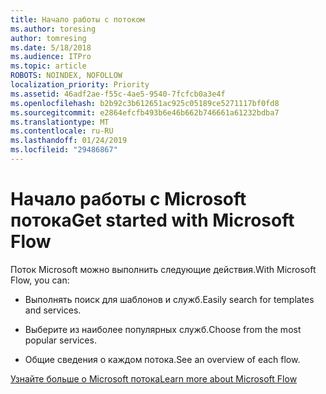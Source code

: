```yaml
---
title: Начало работы с потоком
ms.author: toresing
author: tomresing
ms.date: 5/18/2018
ms.audience: ITPro
ms.topic: article
ROBOTS: NOINDEX, NOFOLLOW
localization_priority: Priority
ms.assetid: 46adf2ae-f55c-4ae5-9540-7fcfcb0a3e4f
ms.openlocfilehash: b2b92c3b612651ac925c05189ce5271117bf0fd8
ms.sourcegitcommit: e2864efcfb493b6e46b662b746661a61232bdba7
ms.translationtype: MT
ms.contentlocale: ru-RU
ms.lasthandoff: 01/24/2019
ms.locfileid: "29486867"
---
```

# <a name="get-started-with-microsoft-flow"></a><span data-ttu-id="ff198-102">Начало работы с Microsoft потока</span><span class="sxs-lookup"><span data-stu-id="ff198-102">Get started with Microsoft Flow</span></span>

<span data-ttu-id="ff198-103">Поток Microsoft можно выполнить следующие действия.</span><span class="sxs-lookup"><span data-stu-id="ff198-103">With Microsoft Flow, you can:</span></span>
  
- <span data-ttu-id="ff198-104">Выполнять поиск для шаблонов и служб.</span><span class="sxs-lookup"><span data-stu-id="ff198-104">Easily search for templates and services.</span></span>
    
- <span data-ttu-id="ff198-105">Выберите из наиболее популярных служб.</span><span class="sxs-lookup"><span data-stu-id="ff198-105">Choose from the most popular services.</span></span>
    
- <span data-ttu-id="ff198-106">Общие сведения о каждом потока.</span><span class="sxs-lookup"><span data-stu-id="ff198-106">See an overview of each flow.</span></span>
    
[<span data-ttu-id="ff198-107">Узнайте больше о Microsoft потока</span><span class="sxs-lookup"><span data-stu-id="ff198-107">Learn more about Microsoft Flow</span></span>](https://go.microsoft.com/fwlink/?linkid=874446)
  

